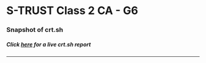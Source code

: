 # S-TRUST Class 2 CA - G6
### Snapshot of crt.sh
##### Click [here](https://crt.sh/?q=E5C0DDB7F5CE0BC0A6BFAB6FB3322518CFF30C1D7ACC88A160C060132186CBBE) for a live crt.sh report

---
